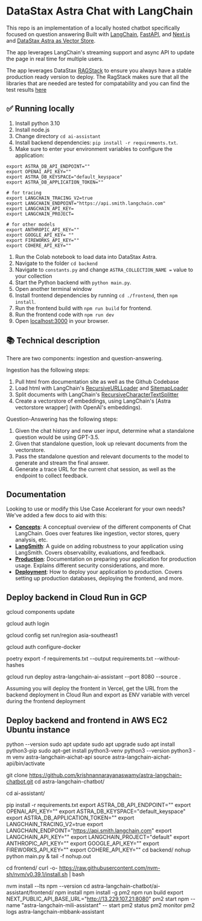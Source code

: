 # DataStax Astra Chat with LangChain

This repo is an implementation of a locally hosted chatbot specifically focused on question answering 
Built with [LangChain](https://github.com/langchain-ai/langchain/), [FastAPI](https://fastapi.tiangolo.com/), and [Next.js](https://nextjs.org) and [DataStax Astra as Vector Store](https://astra.datastax.com).

The app leverages LangChain's streaming support and async API to update the page in real time for multiple users.

The app leverages DataStax [RAGStack](https://github.com/datastax/ragstack-ai) to ensure you always have a stable production ready version to deploy. The RagStack makes sure that all the libraries that are needed are tested for compatability and you can find the test results [here](https://ragstack-ai.testspace.com/)

## ✅ Running locally
1. Install python 3.10 
2. Install node.js 
2. Change directory `cd ai-assistant`
3. Install backend dependencies: `pip install -r requirements.txt`.
4. Make sure to enter your environment variables to configure the application:
```
export ASTRA_DB_API_ENDPOINT=""
export OPENAI_API_KEY=""
export ASTRA_DB_KEYSPACE="default_keyspace"
export ASTRA_DB_APPLICATION_TOKEN=""

# for tracing
export LANGCHAIN_TRACING_V2=true
export LANGCHAIN_ENDPOINT="https://api.smith.langchain.com"
export LANGCHAIN_API_KEY=
export LANGCHAIN_PROJECT=

# for other models
export ANTHROPIC_API_KEY=""
export GOOGLE_API_KEY= ""
export FIREWORKS_API_KEY=""
export COHERE_API_KEY=""

```
1. Run the Colab notebook to load data into DataStax Astra.
2. Navigate to the folder `cd backend`
3. Navigate to `constants.py` and change `ASTRA_COLLECTION_NAME =` value to your collection
4. Start the Python backend with `python main.py`.
5. Open another terminal window
6. Install frontend dependencies by running `cd ./frontend`, then `npm install`.
7. Run the frontend build with `npm run build` for frontend.
8. Run the frontend code with `npm run dev` 
9. Open [localhost:3000](http://localhost:3000) in your browser.

## 📚 Technical description

There are two components: ingestion and question-answering.

Ingestion has the following steps:

1. Pull html from documentation site as well as the Github Codebase
2. Load html with LangChain's [RecursiveURLLoader](https://python.langchain.com/docs/integrations/document_loaders/recursive_url_loader) and [SitemapLoader](https://python.langchain.com/docs/integrations/document_loaders/sitemap)
3. Split documents with LangChain's [RecursiveCharacterTextSplitter](https://api.python.langchain.com/en/latest/text_splitter/langchain.text_splitter.RecursiveCharacterTextSplitter.html)
4. Create a vectorstore of embeddings, using LangChain's [Astra vectorstore wrapper] (with OpenAI's embeddings).

Question-Answering has the following steps:

1. Given the chat history and new user input, determine what a standalone question would be using GPT-3.5.
2. Given that standalone question, look up relevant documents from the vectorstore.
3. Pass the standalone question and relevant documents to the model to generate and stream the final answer.
4. Generate a trace URL for the current chat session, as well as the endpoint to collect feedback.

## Documentation

Looking to use or modify this Use Case Accelerant for your own needs? We've added a few docs to aid with this:

- **[Concepts](./CONCEPTS.md)**: A conceptual overview of the different components of Chat LangChain. Goes over features like ingestion, vector stores, query analysis, etc.
- **[LangSmith](./LANGSMITH.md)**: A guide on adding robustness to your application using LangSmith. Covers observability, evaluations, and feedback.
- **[Production](./PRODUCTION.md)**: Documentation on preparing your application for production usage. Explains different security considerations, and more.
- **[Deployment](./DEPLOYMENT.md)**: How to deploy your application to production. Covers setting up production databases, deploying the frontend, and more.


## Deploy backend in Cloud Run in GCP 



gcloud components update

gcloud auth login

gcloud config set run/region asia-southeast1

gcloud auth configure-docker

poetry export -f requirements.txt --output requirements.txt --without-hashes

gcloud run deploy astra-langchain-ai-assistant --port 8080 --source .

Assuming you will deploy the frontent in Vercel, get the URL from the backend deployment in Cloud Run and export as ENV variable with vercel during the frontend deployment

## Deploy backend and frontend in AWS EC2 Ubuntu instance

python --version
sudo apt update
sudo apt upgrade
sudo apt install python3-pip
sudo apt-get install python3-venv
python3 --version
python3 -m venv astra-langchain-aichat-api
source astra-langchain-aichat-api/bin/activate

git clone https://github.com/krishnannarayanaswamy/astra-langchain-chatbot.git
cd astra-langchain-chatbot/

cd ai-assistant/

pip install -r requirements.txt
export ASTRA_DB_API_ENDPOINT=""
export OPENAI_API_KEY=""
export ASTRA_DB_KEYSPACE="default_keyspace"
export ASTRA_DB_APPLICATION_TOKEN=""
export LANGCHAIN_TRACING_V2=true
export LANGCHAIN_ENDPOINT="https://api.smith.langchain.com"
export LANGCHAIN_API_KEY=""
export LANGCHAIN_PROJECT="default"
export ANTHROPIC_API_KEY=""
export GOOGLE_API_KEY=""
export FIREWORKS_API_KEY=""
export COHERE_API_KEY=""
cd backend/
nohup python main.py &
tail -f nohup.out

cd frontend/
curl -o- https://raw.githubusercontent.com/nvm-sh/nvm/v0.39.1/install.sh | bash

nvm install --lts
npm --version
cd astra-langchain-chatbot/ai-assistant/frontend/
npm install
npm install -g pm2
npm run build
export NEXT_PUBLIC_API_BASE_URL="http://13.229.107.21:8080"
pm2 start npm --name "astra-langchain-mili-assistant" -- start
pm2 status
pm2 monitor
pm2 logs astra-langchain-mbbank-assistant